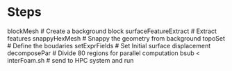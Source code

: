 # Steps
blockMesh                     # Create a background block 
surfaceFeatureExtract         # Extract features
snappyHexMesh                 # Snappy the geometry from background
topoSet                       # Define the boudaries
setExprFields                 # Set Initial surface displacement
decomposePar                  # Divide 80 regions for parallel computation 
bsub < interFoam.sh           # send to HPC system and run

